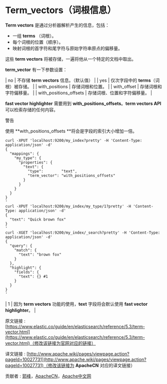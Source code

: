 # Term_vectors（词根信息）

**Term vectors** 是通过分析器解析产生的信息，包括：

*   一组 **terms** （词根）。
*   每个词根的位置（顺序）。
*   映射词根的首字符和尾字符与原始字符串原点的偏移量。

这些 **term vectors** 将被存储，一遍将他从一个特定的文档中取出。

**term_vector** 有一下参数设置：

| no | 不存储 **term vectors** 信息。（默认值） |
| yes | 仅次字段中的 **terms**（词根）被存储。 |
| with_positions | 存储词根和位置。 |
| with_offset | 存储词根和字符偏移量。 |
| with_positions_offsets | 存储词根、位置和字符偏移量。 |

**fast vector highlighter** 需要用到 **with_positions_offsets**。**term vectors API** 可以检索存储的任何内容。

警告

使用 **with_positions_offsets **将会是字段的索引大小增加一倍。

```
curl -XPUT 'localhost:9200/my_index?pretty' -H 'Content-Type: application/json' -d'
{
  "mappings": {
    "my_type": {
      "properties": {
        "text": {
          "type":        "text",
          "term_vector": "with_positions_offsets"
        }
      }
    }
  }
}
'
curl -XPUT 'localhost:9200/my_index/my_type/1?pretty' -H 'Content-Type: application/json' -d'
{
  "text": "Quick brown fox"
}
'
curl -XGET 'localhost:9200/my_index/_search?pretty' -H 'Content-Type: application/json' -d'
{
  "query": {
    "match": {
      "text": "brown fox"
    }
  },
  "highlight": {
    "fields": {
      "text": {} #1
    }
  }
}
'
```

| 1 | 因为 **term vectors** 功能的使用，**text** 字段将会默认使用 **fast vector highlighter**。 |

原文链接 : [https://www.elastic.co/guide/en/elasticsearch/reference/5.3/term-vector.html](https://www.elastic.co/guide/en/elasticsearch/reference/5.3/term-vector.html)（修改该链接为官网对应的链接）

译文链接 : [http://www.apache.wiki/pages/viewpage.action?pageId=10027731](http://www.apache.wiki/pages/viewpage.action?pageId=10027731)（修改该链接为 **ApacheCN** 对应的译文链接）

贡献者 : [郭峰](/display/~guofeng)，[ApacheCN](/display/~apachecn)，[Apache中文网](/display/~apachechina)